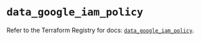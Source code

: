 # `data_google_iam_policy`

Refer to the Terraform Registry for docs: [`data_google_iam_policy`](https://registry.terraform.io/providers/hashicorp/google/5.42.0/docs/data-sources/iam_policy).
